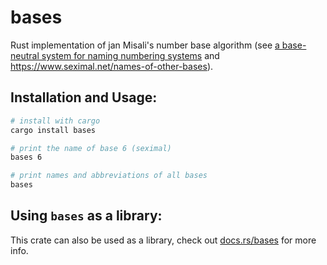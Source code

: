 # bases

Rust implementation of jan Misali's number base algorithm (see [a base-neutral system for naming numbering systems](https://youtu.be/7OEF3JD-jYo) and https://www.seximal.net/names-of-other-bases).

## Installation and Usage:

```bash
# install with cargo
cargo install bases

# print the name of base 6 (seximal)
bases 6

# print names and abbreviations of all bases
bases
```

## Using `bases` as a library:

This crate can also be used as a library, check out [docs.rs/bases](https://docs.rs/bases) for more info.
